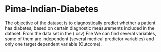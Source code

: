 # Pima-Indian-Diabetes
The objective of the dataset is to diagnostically predict whether a patient has diabetes, based on certain diagnostic measurements included in the dataset. From the data set in the (.csv) File We can find several variables, some of them are independent (several medical predictor variables) and only one target dependent variable (Outcome).
